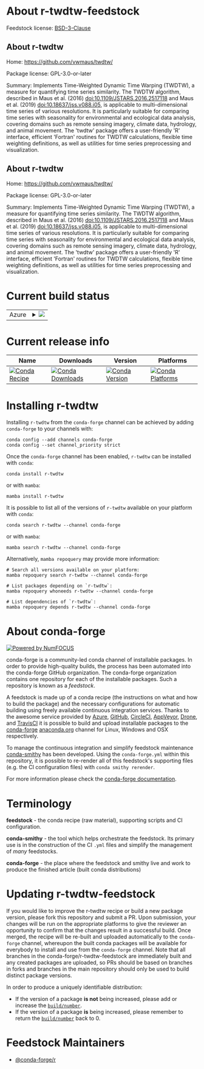 About r-twdtw-feedstock
=======================

Feedstock license: [BSD-3-Clause](https://github.com/conda-forge/r-twdtw-feedstock/blob/main/LICENSE.txt)


About r-twdtw
-------------

Home: https://github.com/vwmaus/twdtw/

Package license: GPL-3.0-or-later

Summary: Implements Time-Weighted Dynamic Time Warping (TWDTW), a measure for quantifying time series similarity. The TWDTW algorithm, described in Maus et al. (2016) <doi:10.1109/JSTARS.2016.2517118> and Maus et al. (2019) <doi:10.18637/jss.v088.i05>, is applicable to multi-dimensional time series of various resolutions. It is particularly suitable for comparing time series with seasonality for environmental and ecological data analysis, covering domains such as remote sensing imagery, climate data, hydrology, and animal movement. The 'twdtw' package offers a user-friendly 'R' interface, efficient 'Fortran' routines for TWDTW calculations, flexible time weighting definitions, as well as utilities for time series preprocessing and visualization.

About r-twdtw
-------------

Home: https://github.com/vwmaus/twdtw/

Package license: GPL-3.0-or-later

Summary: Implements Time-Weighted Dynamic Time Warping (TWDTW), a measure for quantifying time series similarity. The TWDTW algorithm, described in Maus et al. (2016) <doi:10.1109/JSTARS.2016.2517118> and Maus et al. (2019) <doi:10.18637/jss.v088.i05>, is applicable to multi-dimensional time series of various resolutions. It is particularly suitable for comparing time series with seasonality for environmental and ecological data analysis, covering domains such as remote sensing imagery, climate data, hydrology, and animal movement. The 'twdtw' package offers a user-friendly 'R' interface, efficient 'Fortran' routines for TWDTW calculations, flexible time weighting definitions, as well as utilities for time series preprocessing and visualization.

Current build status
====================


<table>
    
  <tr>
    <td>Azure</td>
    <td>
      <details>
        <summary>
          <a href="https://dev.azure.com/conda-forge/feedstock-builds/_build/latest?definitionId=23769&branchName=main">
            <img src="https://dev.azure.com/conda-forge/feedstock-builds/_apis/build/status/r-twdtw-feedstock?branchName=main">
          </a>
        </summary>
        <table>
          <thead><tr><th>Variant</th><th>Status</th></tr></thead>
          <tbody><tr>
              <td>linux_64</td>
              <td>
                <a href="https://dev.azure.com/conda-forge/feedstock-builds/_build/latest?definitionId=23769&branchName=main">
                  <img src="https://dev.azure.com/conda-forge/feedstock-builds/_apis/build/status/r-twdtw-feedstock?branchName=main&jobName=linux&configuration=linux%20linux_64_" alt="variant">
                </a>
              </td>
            </tr><tr>
              <td>osx_64</td>
              <td>
                <a href="https://dev.azure.com/conda-forge/feedstock-builds/_build/latest?definitionId=23769&branchName=main">
                  <img src="https://dev.azure.com/conda-forge/feedstock-builds/_apis/build/status/r-twdtw-feedstock?branchName=main&jobName=osx&configuration=osx%20osx_64_" alt="variant">
                </a>
              </td>
            </tr><tr>
              <td>win_64</td>
              <td>
                <a href="https://dev.azure.com/conda-forge/feedstock-builds/_build/latest?definitionId=23769&branchName=main">
                  <img src="https://dev.azure.com/conda-forge/feedstock-builds/_apis/build/status/r-twdtw-feedstock?branchName=main&jobName=win&configuration=win%20win_64_" alt="variant">
                </a>
              </td>
            </tr>
          </tbody>
        </table>
      </details>
    </td>
  </tr>
</table>

Current release info
====================

| Name | Downloads | Version | Platforms |
| --- | --- | --- | --- |
| [![Conda Recipe](https://img.shields.io/badge/recipe-r--twdtw-green.svg)](https://anaconda.org/conda-forge/r-twdtw) | [![Conda Downloads](https://img.shields.io/conda/dn/conda-forge/r-twdtw.svg)](https://anaconda.org/conda-forge/r-twdtw) | [![Conda Version](https://img.shields.io/conda/vn/conda-forge/r-twdtw.svg)](https://anaconda.org/conda-forge/r-twdtw) | [![Conda Platforms](https://img.shields.io/conda/pn/conda-forge/r-twdtw.svg)](https://anaconda.org/conda-forge/r-twdtw) |

Installing r-twdtw
==================

Installing `r-twdtw` from the `conda-forge` channel can be achieved by adding `conda-forge` to your channels with:

```
conda config --add channels conda-forge
conda config --set channel_priority strict
```

Once the `conda-forge` channel has been enabled, `r-twdtw` can be installed with `conda`:

```
conda install r-twdtw
```

or with `mamba`:

```
mamba install r-twdtw
```

It is possible to list all of the versions of `r-twdtw` available on your platform with `conda`:

```
conda search r-twdtw --channel conda-forge
```

or with `mamba`:

```
mamba search r-twdtw --channel conda-forge
```

Alternatively, `mamba repoquery` may provide more information:

```
# Search all versions available on your platform:
mamba repoquery search r-twdtw --channel conda-forge

# List packages depending on `r-twdtw`:
mamba repoquery whoneeds r-twdtw --channel conda-forge

# List dependencies of `r-twdtw`:
mamba repoquery depends r-twdtw --channel conda-forge
```


About conda-forge
=================

[![Powered by
NumFOCUS](https://img.shields.io/badge/powered%20by-NumFOCUS-orange.svg?style=flat&colorA=E1523D&colorB=007D8A)](https://numfocus.org)

conda-forge is a community-led conda channel of installable packages.
In order to provide high-quality builds, the process has been automated into the
conda-forge GitHub organization. The conda-forge organization contains one repository
for each of the installable packages. Such a repository is known as a *feedstock*.

A feedstock is made up of a conda recipe (the instructions on what and how to build
the package) and the necessary configurations for automatic building using freely
available continuous integration services. Thanks to the awesome service provided by
[Azure](https://azure.microsoft.com/en-us/services/devops/), [GitHub](https://github.com/),
[CircleCI](https://circleci.com/), [AppVeyor](https://www.appveyor.com/),
[Drone](https://cloud.drone.io/welcome), and [TravisCI](https://travis-ci.com/)
it is possible to build and upload installable packages to the
[conda-forge](https://anaconda.org/conda-forge) [anaconda.org](https://anaconda.org/)
channel for Linux, Windows and OSX respectively.

To manage the continuous integration and simplify feedstock maintenance
[conda-smithy](https://github.com/conda-forge/conda-smithy) has been developed.
Using the ``conda-forge.yml`` within this repository, it is possible to re-render all of
this feedstock's supporting files (e.g. the CI configuration files) with ``conda smithy rerender``.

For more information please check the [conda-forge documentation](https://conda-forge.org/docs/).

Terminology
===========

**feedstock** - the conda recipe (raw material), supporting scripts and CI configuration.

**conda-smithy** - the tool which helps orchestrate the feedstock.
                   Its primary use is in the construction of the CI ``.yml`` files
                   and simplify the management of *many* feedstocks.

**conda-forge** - the place where the feedstock and smithy live and work to
                  produce the finished article (built conda distributions)


Updating r-twdtw-feedstock
==========================

If you would like to improve the r-twdtw recipe or build a new
package version, please fork this repository and submit a PR. Upon submission,
your changes will be run on the appropriate platforms to give the reviewer an
opportunity to confirm that the changes result in a successful build. Once
merged, the recipe will be re-built and uploaded automatically to the
`conda-forge` channel, whereupon the built conda packages will be available for
everybody to install and use from the `conda-forge` channel.
Note that all branches in the conda-forge/r-twdtw-feedstock are
immediately built and any created packages are uploaded, so PRs should be based
on branches in forks and branches in the main repository should only be used to
build distinct package versions.

In order to produce a uniquely identifiable distribution:
 * If the version of a package **is not** being increased, please add or increase
   the [``build/number``](https://docs.conda.io/projects/conda-build/en/latest/resources/define-metadata.html#build-number-and-string).
 * If the version of a package **is** being increased, please remember to return
   the [``build/number``](https://docs.conda.io/projects/conda-build/en/latest/resources/define-metadata.html#build-number-and-string)
   back to 0.

Feedstock Maintainers
=====================

* [@conda-forge/r](https://github.com/orgs/conda-forge/teams/r/)

